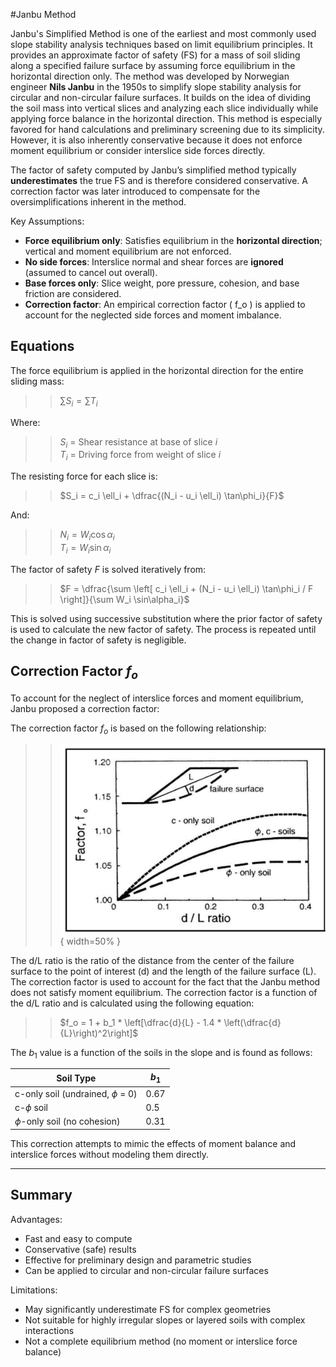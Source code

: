 #Janbu Method

Janbu's Simplified Method is one of the earliest and most commonly used slope stability analysis techniques based on limit equilibrium principles. It provides an approximate factor of safety (FS) for a mass of soil sliding along a specified failure surface by assuming force equilibrium in the horizontal direction only. The method was developed by Norwegian engineer **Nils Janbu** in the 1950s to simplify slope stability analysis for circular and non-circular failure surfaces. It builds on the idea of dividing the soil mass into vertical slices and analyzing each slice individually while applying force balance in the horizontal direction. This method is especially favored for hand calculations and preliminary screening due to its simplicity. However, it is also inherently conservative because it does not enforce moment equilibrium or consider interslice side forces directly.

The factor of safety computed by Janbu’s simplified method typically **underestimates** the true FS and is therefore considered conservative. A correction factor was later introduced to compensate for the oversimplifications inherent in the method. 

Key Assumptions:

- **Force equilibrium only**: Satisfies equilibrium in the **horizontal direction**; vertical and moment equilibrium are not enforced.
- **No side forces**: Interslice normal and shear forces are **ignored** (assumed to cancel out overall).
- **Base forces only**: Slice weight, pore pressure, cohesion, and base friction are considered.
- **Correction factor**: An empirical correction factor \( f_o \) is applied to account for the neglected side forces and moment imbalance.

##  Equations

The force equilibrium is applied in the horizontal direction for the entire sliding mass:

>>$\sum S_i = \sum T_i$

Where:

>>$S_i$ = Shear resistance at base of slice $i$<br>
>>$T_i$ = Driving force from weight of slice $i$

The resisting force for each slice is:

>>$S_i = c_i \ell_i + \dfrac{(N_i - u_i \ell_i) \tan\phi_i}{F}$

And:

>>$N_i = W_i \cos\alpha_i$<br>
>>$T_i = W_i \sin\alpha_i$

The factor of safety $F$ is solved iteratively from:

>>$F = \dfrac{\sum \left[ c_i \ell_i + (N_i - u_i \ell_i) \tan\phi_i / F \right]}{\sum W_i \sin\alpha_i}$

This is solved using successive substitution where the prior factor of safety is used to calculate the new factor of safety. The process is repeated until the change in factor of safety is negligible.

## Correction Factor $f_o$

To account for the neglect of interslice forces and moment equilibrium, Janbu proposed a correction factor:

The correction factor $f_o$ is based on the following relationship:

>>![janbu_correction_factor.jpg](images/janbu_correction_factor.jpg){ width=50% }

The d/L ratio is the ratio of the distance from the center of the failure surface to the point of interest (d) and the length of the failure surface (L). The correction factor is used to account for the fact that the Janbu method does not satisfy moment equilibrium. The correction factor is a function of the d/L ratio and is calculated using the following equation:

>>$f_o = 1 + b_1  * \left[\dfrac{d}{L} - 1.4 * \left(\dfrac{d}{L}\right)^2\right]$

The $b_1$ value is a function of the soils in the slope and is found as follows:


| Soil Type                           | $b_1$ |
|-------------------------------------|-------|
| c-only soil (undrained, $\phi$ = 0) | 0.67  |
| c-$\phi$ soil                       | 0.5   |
| $\phi$-only soil (no cohesion)      | 0.31  |

This correction attempts to mimic the effects of moment balance and interslice forces without modeling them directly.

---

## Summary

Advantages:

- Fast and easy to compute
- Conservative (safe) results
- Effective for preliminary design and parametric studies
- Can be applied to circular and non-circular failure surfaces

Limitations:

- May significantly underestimate FS for complex geometries
- Not suitable for highly irregular slopes or layered soils with complex interactions
- Not a complete equilibrium method (no moment or interslice force balance)

